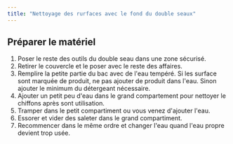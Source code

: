 ```yaml
---
title: "Nettoyage des rurfaces avec le fond du double seaux"
---
```


## Préparer le matériel
1. Poser le reste des outils du double seau dans une zone sécurisé.
2. Retirer le couvercle et le poser avec le reste des affaires.
3. Remplire la petite partie du bac avec de l'eau tempéré. Si les surface sont marquée de produit, ne pas ajouter de produit dans l'eau. Sinon ajouter le minimum du détergeant nécessaire.
4. Ajouter un petit peu d'eau dans le grand compartement pour nettoyer le chiffons après sont utilisation.
5. Tramper dans le petit compartiment ou vous venez d'ajouter l'eau.
6. Essorer et vider des saleter dans le grand compartiment.
7. Recommencer dans le même ordre et changer l'eau quand l'eau propre devient trop usée.